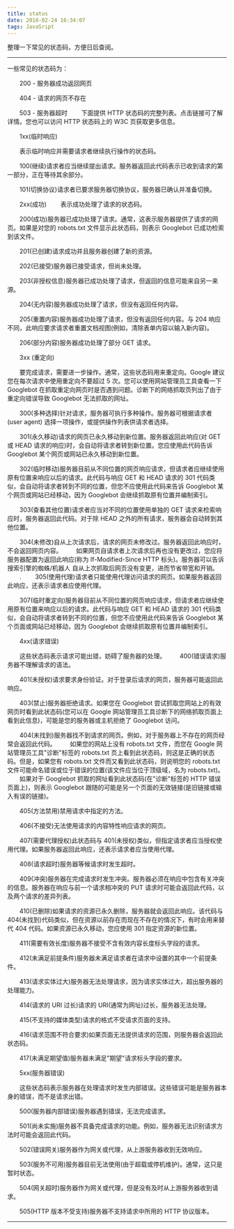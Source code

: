 ```yaml
---
title: status
date: 2018-02-24 16:34:07
tags: JavaSript
---
```


整理一下常见的状态码，方便日后查阅。

<!-- more -->

---
一些常见的状态码为：

　　200 - 服务器成功返回网页

　　404 - 请求的网页不存在

　　503 - 服务器超时
　　下面提供 HTTP 状态码的完整列表。点击链接可了解详情。您也可以访问 HTTP 状态码上的 W3C 页获取更多信息。

　　1xx(临时响应)

　　表示临时响应并需要请求者继续执行操作的状态码。

　　100(继续)请求者应当继续提出请求。服务器返回此代码表示已收到请求的第一部分，正在等待其余部分。

　　101(切换协议)请求者已要求服务器切换协议，服务器已确认并准备切换。

　　2xx(成功)
　　表示成功处理了请求的状态码。

　　200(成功)服务器已成功处理了请求。通常，这表示服务器提供了请求的网页。如果是对您的 robots.txt 文件显示此状态码，则表示 Googlebot 已成功检索到该文件。

　　201(已创建)请求成功并且服务器创建了新的资源。

　　202(已接受)服务器已接受请求，但尚未处理。

　　203(非授权信息)服务器已成功处理了请求，但返回的信息可能来自另一来源。

　　204(无内容)服务器成功处理了请求，但没有返回任何内容。

　　205(重置内容)服务器成功处理了请求，但没有返回任何内容。与 204 响应不同，此响应要求请求者重置文档视图(例如，清除表单内容以输入新内容)。

　　206(部分内容)服务器成功处理了部分 GET 请求。

　　3xx (重定向)

　　要完成请求，需要进一步操作。通常，这些状态码用来重定向。Google 建议您在每次请求中使用重定向不要超过 5 次。您可以使用网站管理员工具查看一下 Googlebot 在抓取重定向网页时是否遇到问题。诊断下的网络抓取页列出了由于重定向错误导致 Googlebot 无法抓取的网址。

　　300(多种选择)针对请求，服务器可执行多种操作。服务器可根据请求者 (user agent) 选择一项操作，或提供操作列表供请求者选择。

　　301(永久移动)请求的网页已永久移动到新位置。服务器返回此响应(对 GET 或 HEAD 请求的响应)时，会自动将请求者转到新位置。您应使用此代码告诉 Googlebot 某个网页或网站已永久移动到新位置。

　　302(临时移动)服务器目前从不同位置的网页响应请求，但请求者应继续使用原有位置来响应以后的请求。此代码与响应 GET 和 HEAD 请求的 301 代码类似，会自动将请求者转到不同的位置，但您不应使用此代码来告诉 Googlebot 某个网页或网站已经移动，因为 Googlebot 会继续抓取原有位置并编制索引。

　　303(查看其他位置)请求者应当对不同的位置使用单独的 GET 请求来检索响应时，服务器返回此代码。对于除 HEAD 之外的所有请求，服务器会自动转到其他位置。

　　304(未修改)自从上次请求后，请求的网页未修改过。服务器返回此响应时，不会返回网页内容。
　　如果网页自请求者上次请求后再也没有更改过，您应将服务器配置为返回此响应(称为 If-Modified-Since HTTP 标头)。服务器可以告诉搜索引擎的蜘蛛/机器人 自从上次抓取后网页没有变更，进而节省带宽和开销。
　　.
　　305(使用代理)请求者只能使用代理访问请求的网页。如果服务器返回此响应，还表示请求者应使用代理。

　　307(临时重定向)服务器目前从不同位置的网页响应请求，但请求者应继续使用原有位置来响应以后的请求。此代码与响应 GET 和 HEAD 请求的 301 代码类似，会自动将请求者转到不同的位置，但您不应使用此代码来告诉 Googlebot 某个页面或网站已经移动，因为 Googlebot 会继续抓取原有位置并编制索引。

　　4xx(请求错误)

　　这些状态码表示请求可能出错，妨碍了服务器的处理。
　　400(错误请求)服务器不理解请求的语法。

　　401(未授权)请求要求身份验证。对于登录后请求的网页，服务器可能返回此响应。

　　403(禁止)服务器拒绝请求。如果您在 Googlebot 尝试抓取您网站上的有效网页时看到此状态码(您可以在 Google 网站管理员工具诊断下的网络抓取页面上看到此信息)，可能是您的服务器或主机拒绝了 Googlebot 访问。

　　404(未找到)服务器找不到请求的网页。例如，对于服务器上不存在的网页经常会返回此代码。
　　如果您的网站上没有 robots.txt 文件，而您在 Google 网站管理员工具"诊断"标签的 robots.txt 页上看到此状态码，则这是正确的状态码。但是，如果您有 robots.txt 文件而又看到此状态码，则说明您的 robots.txt 文件可能命名错误或位于错误的位置(该文件应当位于顶级域，名为 robots.txt)。
　　如果对于 Googlebot 抓取的网址看到此状态码(在"诊断"标签的 HTTP 错误页面上)，则表示 Googlebot 跟随的可能是另一个页面的无效链接(是旧链接或输入有误的链接)。

　　405(方法禁用)禁用请求中指定的方法。

　　406(不接受)无法使用请求的内容特性响应请求的网页。

　　407(需要代理授权)此状态码与 401(未授权)类似，但指定请求者应当授权使用代理。如果服务器返回此响应，还表示请求者应当使用代理。

　　408(请求超时)服务器等候请求时发生超时。

　　409(冲突)服务器在完成请求时发生冲突。服务器必须在响应中包含有关冲突的信息。服务器在响应与前一个请求相冲突的 PUT 请求时可能会返回此代码，以及两个请求的差异列表。

　　410(已删除)如果请求的资源已永久删除，服务器就会返回此响应。该代码与 404(未找到)代码类似，但在资源以前存在而现在不存在的情况下，有时会用来替代 404 代码。如果资源已永久移动，您应使用 301 指定资源的新位置。

　　411(需要有效长度)服务器不接受不含有效内容长度标头字段的请求。

　　412(未满足前提条件)服务器未满足请求者在请求中设置的其中一个前提条件。

　　413(请求实体过大)服务器无法处理请求，因为请求实体过大，超出服务器的处理能力。

　　414(请求的 URI 过长)请求的 URI(通常为网址)过长，服务器无法处理。

　　415(不支持的媒体类型)请求的格式不受请求页面的支持。

　　416(请求范围不符合要求)如果页面无法提供请求的范围，则服务器会返回此状态码。

　　417(未满足期望值)服务器未满足"期望"请求标头字段的要求。

　　5xx(服务器错误)

　　这些状态码表示服务器在处理请求时发生内部错误。这些错误可能是服务器本身的错误，而不是请求出错。

　　500(服务器内部错误)服务器遇到错误，无法完成请求。

　　501(尚未实施)服务器不具备完成请求的功能。例如，服务器无法识别请求方法时可能会返回此代码。

　　502(错误网关)服务器作为网关或代理，从上游服务器收到无效响应。

　　503(服务不可用)服务器目前无法使用(由于超载或停机维护)。通常，这只是暂时状态。

　　504(网关超时)服务器作为网关或代理，但是没有及时从上游服务器收到请求。

　　505(HTTP 版本不受支持)服务器不支持请求中所用的 HTTP 协议版本。

---
